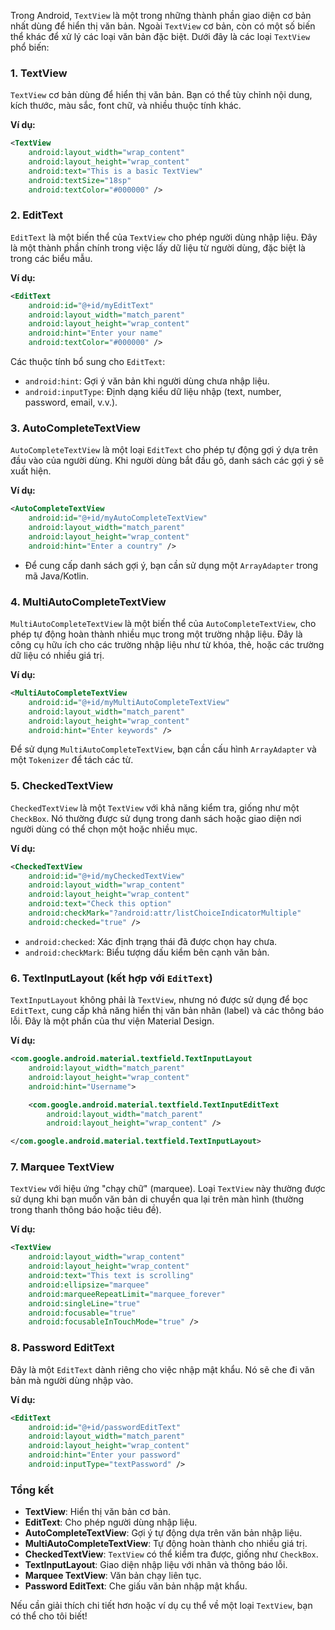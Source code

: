 Trong Android, `TextView` là một trong những thành phần giao diện cơ bản nhất dùng để hiển thị văn bản. Ngoài `TextView` cơ bản, còn có một số biến thể khác để xử lý các loại văn bản đặc biệt. Dưới đây là các loại `TextView` phổ biến:

### 1. **TextView**
`TextView` cơ bản dùng để hiển thị văn bản. Bạn có thể tùy chỉnh nội dung, kích thước, màu sắc, font chữ, và nhiều thuộc tính khác.

**Ví dụ:**

```xml
<TextView
    android:layout_width="wrap_content"
    android:layout_height="wrap_content"
    android:text="This is a basic TextView"
    android:textSize="18sp"
    android:textColor="#000000" />
```

### 2. **EditText**
`EditText` là một biến thể của `TextView` cho phép người dùng nhập liệu. Đây là một thành phần chính trong việc lấy dữ liệu từ người dùng, đặc biệt là trong các biểu mẫu.

**Ví dụ:**

```xml
<EditText
    android:id="@+id/myEditText"
    android:layout_width="match_parent"
    android:layout_height="wrap_content"
    android:hint="Enter your name"
    android:textColor="#000000" />
```

Các thuộc tính bổ sung cho `EditText`:
- `android:hint`: Gợi ý văn bản khi người dùng chưa nhập liệu.
- `android:inputType`: Định dạng kiểu dữ liệu nhập (text, number, password, email, v.v.).

### 3. **AutoCompleteTextView**
`AutoCompleteTextView` là một loại `EditText` cho phép tự động gợi ý dựa trên đầu vào của người dùng. Khi người dùng bắt đầu gõ, danh sách các gợi ý sẽ xuất hiện.

**Ví dụ:**

```xml
<AutoCompleteTextView
    android:id="@+id/myAutoCompleteTextView"
    android:layout_width="match_parent"
    android:layout_height="wrap_content"
    android:hint="Enter a country" />
```

- Để cung cấp danh sách gợi ý, bạn cần sử dụng một `ArrayAdapter` trong mã Java/Kotlin.

### 4. **MultiAutoCompleteTextView**
`MultiAutoCompleteTextView` là một biến thể của `AutoCompleteTextView`, cho phép tự động hoàn thành nhiều mục trong một trường nhập liệu. Đây là công cụ hữu ích cho các trường nhập liệu như từ khóa, thẻ, hoặc các trường dữ liệu có nhiều giá trị.

**Ví dụ:**

```xml
<MultiAutoCompleteTextView
    android:id="@+id/myMultiAutoCompleteTextView"
    android:layout_width="match_parent"
    android:layout_height="wrap_content"
    android:hint="Enter keywords" />
```

Để sử dụng `MultiAutoCompleteTextView`, bạn cần cấu hình `ArrayAdapter` và một `Tokenizer` để tách các từ.

### 5. **CheckedTextView**
`CheckedTextView` là một `TextView` với khả năng kiểm tra, giống như một `CheckBox`. Nó thường được sử dụng trong danh sách hoặc giao diện nơi người dùng có thể chọn một hoặc nhiều mục.

**Ví dụ:**

```xml
<CheckedTextView
    android:id="@+id/myCheckedTextView"
    android:layout_width="wrap_content"
    android:layout_height="wrap_content"
    android:text="Check this option"
    android:checkMark="?android:attr/listChoiceIndicatorMultiple"
    android:checked="true" />
```

- `android:checked`: Xác định trạng thái đã được chọn hay chưa.
- `android:checkMark`: Biểu tượng dấu kiểm bên cạnh văn bản.

### 6. **TextInputLayout** (kết hợp với `EditText`)
`TextInputLayout` không phải là `TextView`, nhưng nó được sử dụng để bọc `EditText`, cung cấp khả năng hiển thị văn bản nhãn (label) và các thông báo lỗi. Đây là một phần của thư viện Material Design.

**Ví dụ:**

```xml
<com.google.android.material.textfield.TextInputLayout
    android:layout_width="match_parent"
    android:layout_height="wrap_content"
    android:hint="Username">

    <com.google.android.material.textfield.TextInputEditText
        android:layout_width="match_parent"
        android:layout_height="wrap_content" />

</com.google.android.material.textfield.TextInputLayout>
```

### 7. **Marquee TextView**
`TextView` với hiệu ứng "chạy chữ" (marquee). Loại `TextView` này thường được sử dụng khi bạn muốn văn bản di chuyển qua lại trên màn hình (thường trong thanh thông báo hoặc tiêu đề).

**Ví dụ:**

```xml
<TextView
    android:layout_width="wrap_content"
    android:layout_height="wrap_content"
    android:text="This text is scrolling"
    android:ellipsize="marquee"
    android:marqueeRepeatLimit="marquee_forever"
    android:singleLine="true"
    android:focusable="true"
    android:focusableInTouchMode="true" />
```

### 8. **Password EditText**
Đây là một `EditText` dành riêng cho việc nhập mật khẩu. Nó sẽ che đi văn bản mà người dùng nhập vào.

**Ví dụ:**

```xml
<EditText
    android:id="@+id/passwordEditText"
    android:layout_width="match_parent"
    android:layout_height="wrap_content"
    android:hint="Enter your password"
    android:inputType="textPassword" />
```

### Tổng kết

- **TextView**: Hiển thị văn bản cơ bản.
- **EditText**: Cho phép người dùng nhập liệu.
- **AutoCompleteTextView**: Gợi ý tự động dựa trên văn bản nhập liệu.
- **MultiAutoCompleteTextView**: Tự động hoàn thành cho nhiều giá trị.
- **CheckedTextView**: `TextView` có thể kiểm tra được, giống như `CheckBox`.
- **TextInputLayout**: Giao diện nhập liệu với nhãn và thông báo lỗi.
- **Marquee TextView**: Văn bản chạy liên tục.
- **Password EditText**: Che giấu văn bản nhập mật khẩu.

Nếu cần giải thích chi tiết hơn hoặc ví dụ cụ thể về một loại `TextView`, bạn có thể cho tôi biết!

